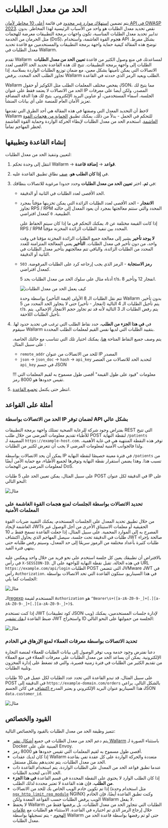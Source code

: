 # الحد من معدل الطلبات

يتم تضمين [استهلاك موارد غير محدود](https://github.com/OWASP/API-Security/blob/master/editions/2023/en/0xa4-unrestricted-resource-consumption.md) في قائمة [أعلى 10 مخاطر لأمان API في OWASP 2023](../../user-guides/dashboards/owasp-api-top-ten.md#wallarm-security-controls-for-owasp-api-2023). نقص تحديد معدل الطلبات هو واحد من الأسباب الرئيسية لهذا المخاطر. بدون تدابير تحديد معدل الطلبات المناسبة، تكون واجهات برمجة التطبيقات معرضة للهجمات مثل الحرمان من الخدمة (DoS)، هجوم القوة الغاشمة، واستخدام API بشكل مفرط. توضح هذه المقالة كيفية حماية واجهة برمجة التطبيقات والمستخدمين مع قاعدة تحديد معدل الطلبات في Wallarm.

تقدم Wallarm قاعدة **تعيين الحد من معدل الطلبات** [‏‎](../../user-guides/rules/rules.md) لمساعدتك في منع وصول الكثير من الطلبات إلى واجهة برمجة التطبيقات. تتيح لك هذه القاعدة تحديد الحد الأقصى لعدد الاتصالات التي يمكن تأمينها بشكل معين، مع ضمان توزيع الطلبات الواردة بسلاسة. إذا تجاوز الطلب الحد المحدد، يرفض Wallarm الطلب ويعيد الرمز الذي حددته في القاعدة.

Wallarm يفحص مختلف المعلمات الطلب مثل الكوكيز أو حقول JSON، مما يتيح لك الحد من الاتصالات لا يعتمد فقط على عنوان IP المصدر، ولكن أيضا على معرفات الجلسة، أسماء المستخدمين، أو عناوين البريد الإلكتروني. يتيح لك هذا الدقة المضافة تعزيز الأمان العام للمنصة على أي بيانات المنشأ.

لاحظ أن التحديد المعدل التي وصفتها في هذه المقالة هي أحد الطرق التي تقدمها Wallarm للتحكم في الحمل - بدلاً من ذلك، يمكنك تطبيق [الحماية من هجمات القوة الغاشمة](../../admin-en/configuration-guides/protecting-against-bruteforce.md). استخدم الحد من معدل الطلبات لإبطاء الحركة الواردة وحماية القوة الغاشمة لحظر المهاجم تماماً.

## إنشاء القاعدة وتطبيقها

لتعيين وتنفيذ الحد من معدل الطلبات:

1. انتقل إلى وحدة تحكم Wallarm → **قواعد** → **إضافة قاعدة**.
1. في **إذا كان الطلب هو**، [صف](rules.md#rule-branches) نطاق تطبيق القاعدة عليه.
1. في **ثم**، اختر **تعيين الحد من معدل الطلبات** وحدد حدودا مرغوبة للاتصالات بنطاقك:

    * الحد الأقصى لعدد الطلبات في الثانية أو الدقيقة.
    * **الانفجار** - الحد الأقصى لعدد الطلبات الزائدة التي يمكن تخزينها مؤقتاً بمجرد تجاوز RPS / RPM المحدد والتي ستتم معالجتها بمجرد أن يعود المعدل إلى حالته الطبيعية. `0` كمعدل افتراضي.

        إذا كانت القيمة مختلفة عن `0`، يمكنك التحكم في ما إذا كان سيتم الحفاظ على RPS / RPM المحدد بين تنفيذ الطلبات الزائدة المخزنة مؤقتاً.
        
        **لا يوجد تأخير** يشير إلى معالجة جميع الطلبات الزائدة المخزنة مؤقتا في وقت واحد، من دون تأخير في معدل الطلبات. **التأخير** يعني المعالجة المتزامنة للعدد المحدد من الطلبات الزائدة، والباقي تتم معالجتهم بتأخير معدل الطلبات في الثانية أو الدقيقة.
    
    * **رمز الاستجابة** - الرمز الذي يجب إرجاعه كرد على الطلبات المرفوضة. `503`  كمعدل افتراضي.

        أدناه مثال على سلوك الحد من معدل الطلبات بحد 5 r/s، انفجار 12 وتأخير 8.
        
        ![كيف يعمل الحد من معدل الطلبات](../../images/user-guides/rules/rate-limit-schema.png)

        تتم نقل الطلبات الـ 8 الأولى (قيمة التأخير) بواسطة وحدة Wallarm بدون تأخير. يتم تأجيل الطلبات الـ 4 التالية (انفجار - تأخير) حتى لا يتجاوز الحد المحدد من 5 r/s. يتم رفض الطلبات الـ 3 التالية لأنه قد تم تجاوز حجم الانفجار الإجمالي. يتم تأجيل الطلبات اللاحقة.

1. في **في هذا الجزء من الطلب**، حدد نقاط الطلب التي ترغب في تحديد حدود لها. سيقوم Wallarm بتقييد الطلبات التي لديها نفس القيم لمعلمات الطلب المحددة.

    يتم وصف جميع النقاط المتاحة [هنا](request-processing.md)، يمكنك اختيار تلك التي تتناسب مع حالتك الخاصة، على سبيل المثال :
    
    * `remote_addr` للحد من الاتصالات من عنوان IP المصدر
    * `json` → `json_doc` → `hash` → `api_key` لتحديد الحد للاتصالات من العنصر `api_key` في جسم JSON

    !!! معلومات "قيود على طول القيمة"
        أقصى طول مسموح به لقيم المعلمات التي تقيس حدودها هو 8000 رمز.
1. انتظر حتى يكتمل [تجميع القاعدة](rules.md#ruleset-lifecycle).

## أمثلة على القواعد

<!-- ### تحديد الاتصالات من العناوين الأيبي لمنع هجمات الحرمان من الخدمة على واجهات برمجة التطبيقات

مع الافتراض أن لديك قسم في واجهة الاستخدام (UI) يعيد قائمة المستخدمين، بحد 200 مستخدم للصفحة. لجلب الصفحة، ترسل واجهة الاستخدام طلباً إلى الخادم باستخدام URL التالي: `https://example-domain.com/api/users?page=1&size=200`.

ومع ذلك، قد يستغل المهاجم ذلك عن طريق تغيير معلمة `size` إلى عدد كبير جداً (مثل 200,000)، والذي قد يثقل الحمل على قاعدة البيانات ويسبب مشكلات في الأداء. يطلق على هذا الهجوم اسم هجمة الحرمان من الخدمة، حيث تصبح واجهة برمجة التطبيقات غير مستجيبة وعاجزة عن متابعة الطلبات من أي عميل.

تساعد التحكم في الاتصالات بنقطة النهايةة في منع مثل هذه الهجمات. يمكنك الحد من عدد الاتصالات بنقطة النهاية إلى 1000 في الدقيقة. وهذا يفترض أن، بشكل عام، يتم طلب 200 مستخدم 5 مرات في الدقيقة. تحدد القاعدة أن هذا الحد ينطبق على كل IP يحاول الوصول إلى نقطة النهايةة في الدقيقة. يتم استخدام [النقطة](request-processing.md) `remote_address` لتحديد عنوان IP للطالب.

![مثال](../../images/user-guides/rules/rate-limit-for-200-users.png)
-->
### الحد من الاتصالات بواسطة IP لضمان توفر API بشكل عالي

بفتراض وجود شركة للرعاية الصحية تمتلك واجهة برمجة التطبيقات REST التي تتيح للأطباء تقديم معلومات المرضى من خلال طلب POST لنقطة النهاية `/patients` المضيفة لـ `https://example-host.com`. توفر هذه النقطة المنتهية هي في غاية الأهمية، ولذا فالجوانب الأمنية لمعلومات المرضى لا يجب أن تتعرض لكثير من الطلبات.

يمكن أن يحد الاتصالات بواسطة IP في فترة معينة خصيصًا لنقطة النهاية `/patients` من تسبب هذا. وهذا يضمن استقرار نقطة النهاية وتوفرها لجميع الأطباء، مع حماية الأمن أيضًا لمعلومات المرضى من الهجمات DoS.

على سبيل المثال، يمكن تعيين الحد على 5 طلبات POST في الدقيقة لكل عنوان IP على النحو التالي:

![مثال](../../images/user-guides/rules/rate-limit-by-ip-for-patients.png)

### تحديد الاتصالات بواسطة الجلسات لمنع هجمات القوة الغاشمة على المعلمات الأمنية

من خلال تطبيق تحديد المعدل على الجلسات المستخدم، يمكنك التقييد ضربات القوة الغاشمة لإيجاد JWTs الحقيقية أو معلمات الاستيثاق الأخرى من أجل الوصول غير المصرح به إلى الموارد المحمية. على سبيل المثال، إذا جعلت القاعدة تسمح فقط بـ 10 طلبات في الدقيقة تحت جلسة، سيصل المهاجم الذي يحاول اكتشاف JWT صالحة بإجراء طلبات كثيرة بأعداد مختلفة من الرموز سريعًا إلى حد المعدل، وسيتم رفض طلباته حتى ينتهي فترة القيد.

بالافتراض أن تطبيقك يعين كل جلسة استخدم على نحو فريد من خلال واحد ويعكس عليه في رأس `X-SESSION-ID`. في هذه الحالة، تقبل نقطة النهاية للواجهة على ال URL `https://example.com/api/login` الطلبات POST التي تتضمن JVMware JWT في رأس `Authorization`. في هذا السيناريو، ستكون القاعدة التي تحد الاتصالات بواسطة الجلسات كما يلي:

![مثال](../../images/user-guides/rules/rate-limit-for-jwt.png)

الـ[regexp](rules.md#condition-type-regex) المستخدم لقيمة `Authorization` هو ``^Bearer\s+([a-zA-Z0-9-_]+[.][a-zA-Z0-9-_]+[.][a-zA-Z0-9-_]+)$``.

إذا كنت تستخدم JWT (كود تطبيقات JSON ويب) لإدارة جلسات المستخدمين، يمكنك ضبط القاعدة لـ[فك تشفير](request-processing.md#jwt) JWT واستخراج ID الجلسة من حمولتها على النحو التالي:

![مثال](../../images/user-guides/rules/rate-limit-for-session-in-jwt.png)

<!-- ### الحد من معدل الطلبات بناءً على معولمة العميل لمنع الهجمات على نقاط النهاية لبرنامج API

فلنفترض أن لديك نسخة قديمة من التطبيق تحتوي على بعض الثغرات الأمنية المعروفة والتي تسمح للمهاجمين بالقيام بعملية القوة الغاشمة ضد النقطة النهاية لبرنامج API `https://example-domain.com/login` باستخدام نسخة التطبيق القديمة. عادةً، يتم استخدام رأس `User-Agent` لتمرير إصدارات المتصفح / التطبيق. لمنع الهجمة القوة الغاشمة باطلاق القديمة من التطبيق، يمكنك تحقيق معدل محدود للطلبات استنادًا لمعلمة `User-Agent`.

يمكنك، على سبيل المثال، تعيين حد طلبات 10 في الدقيقة لكل `User-Agent`. إذا كان `User-Agent` معين يقوم بأكثر من 10 طلبات موزعة بالتساوي في الدقيقة، سيتم رفض الطلبات اللاحقة من أن `User-Agent` حتى بدأت فترة جديدة.

![مثال](../../images/user-guides/rules/rate-limit-by-user-agent.png)

### القيد على معدل الطلبات حسب نقاط النهاية لمنع هجمات الحرمان من الخدمة 

لا شيء يمنعك من تقييد معدل الطلبات على أساس تعيين الحد لعدد الطلبات التي يمكن إجراؤها على نقطة النهاية المعينة خلال النقاط الزمنية المحددة، مثل 60 طلبًا في الدقيقة. إذا كان عدد الطلبات الذي يقوم بها العميل يتجاوز هذا الحد، يتم رفض كافة الطلبات التالية.

هذا يساعد في منع هجمات الحرمان من الخدمة ويضمن أن التطبيق سيظل متاحًا للمستخدمين المشروعين. يمكن أيضا أن يساعد في تقليل الحمل على الخادم، وتحسين أداء التطبيق بشكل عام، ومنع أشكال أخرى من سوء الاستخدام أو المعاملة غير اللائقة للتطبيق.

في هذه الحالة المحددة، يتم تطبيق قاعدة تحديد معدل الطلبات على الاتصالات بواسطة ال URI، مما يعني أن Wallarm يتعرف تلقائيا على الطلبات المكررة الموجهة إلى نقطة النهاية الواحدة. فيما يلي مثال عن كيفية عمل هذه القاعدة لجميع نقاط النهاية للمضيف `https://example.com`:

* الحد: 60 طلب في الدقيقة (1 طلب في الثانية)
* الانفجار: السماح بـ 20 طلبًا في الدقيقة (والتي قد تكون مفيدة في حالة وجود زيادة مفاجئة في حركة المرور)
* لا تأخير: معالجة 20 طلبًا زائدًا في الوقت نفسه، من دون تأخير في معدل الطلبات بين الطلبات
* رمز الرد: رفض الطلبات التي تتجاوز الحد والانفجار بالرمز 503
* Wallarm يحدد الطلبات المكررة الموجهة إلى النقطة النهاية الفردية بواسطة  [النقطة](request-processing.md) `uri`

    !!! معلومات "لا يتم تضمين المعلمات الاستعلام في ل URI"
        هذه القاعدة تقيد الطلبات الموجهة إلى أي مسار من المجال المحدد الذي لا يحتوي على أي معلمات استعلام.

![مثال](../../images/user-guides/rules/rate-limit-by-uri.png) -->

### تحديد الاتصالات بواسطة معرفات العملاء لمنع الإرهاق في الخادم

دعنا نفترض وجود خدمة ويب توفر الوصول إلى بيانات الطلبات للعملاء لمنصة التجارة الإلكترونية. يمكن أن يساعد الحد من معدل الطلبات على معرفات العملاء في منع العملاء من تقديم الكثير من الطلبات في فترة زمنية قصيرة، والتي قد تضغط على إدارة المخزون وتلبية الطلبات.

على سبيل المثال، قد تبدو القاعدة التي تحدد عدد الطلبات لكل عميل في 10 طلبات POST في الدقيقة إلى `https://example-domain.com/orders` بالشكل التالي. يراعي هذا السيناريو عنوان البريد الإلكتروني و يعتبر المدرج[ اكتشاف](request-processing.md#json_doc) في كائن الجسم JSON `data.customer_id`.

![مثال](../../images/user-guides/rules/rate-limit-by-customer-id.png)

## القيود والخصائص 

تتميز وظيفة الحد من معدل الطلبات بالقيود والخصائص التالية:

* يتم دعم الحد من معدل الطلبات في جميع [أشكال نشر Wallarm](../../installation/supported-deployment-options.md) باستثناء الصورة لـ Docker المبنية على على Envoy.
* أقصى طول مسموح به لقيم المعلمات التي تقيس حدودها هو 8000 رمز.
* إذا كان لديك عقدات Wallarm متعددة والحركة الواردة على كل عقدة تفي بقاعدة الحد من معدل الطلبات، يتم تحديدهم بشكل مستقل.
* عندما تطبق قواعد الحد من المعدل على الطلبات الواردة، يتم استخدام القاعدة ذات الحد الأدنى لتحديد الطلبات.
* إذا كان الطلب الوارد لا يحتوي على النقطة المحددة في قسم القاعدة **في هذا الجزء من الطلب**، فإن هذه القاعدة لا تعتبر محددة لذلك الطلب.
* إذا تم تكوين خادم الويب الخاص بك للحد من الاتصالات (مثل استخدام وحدة [`ngx_http_limit_req_module`](http://nginx.org/en/docs/http/ngx_http_limit_req_module.html) NGINX) وكنت تطبق القاعدة أيضًا، فإن الخادم الويب يرفض الطلبات حسب القواعد المعدة ولكن Wallarm لا يفعل.
* لا يحفظ Wallarm الطلبات التي تتجاوز الحد من معدل الطلبات، بل يرفضها فقط من خلال إرجاع الرمز الذي تم اختياره في القاعدة. الاستثناء هو الطلبات مع [علامات الهجوم](../../about-wallarm/protecting-against-attacks.md) - يتم تسجيلها بواسطة Wallarm حتى لو تم رفضها بواسطة قاعدة الحد من معدل الطلبات.